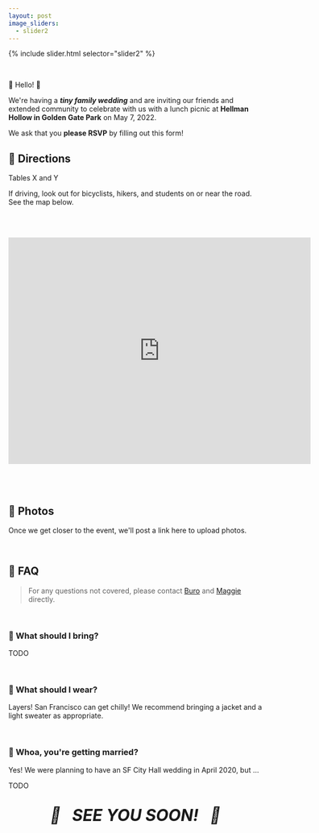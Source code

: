```yaml
---
layout: post
image_sliders:
  - slider2
---
```


{% include slider.html selector="slider2" %}

<br>

👋 Hello! 👋

We're having a **_tiny family wedding_** and are inviting our friends and
extended community to celebrate with us with a lunch picnic at **Hellman Hollow
in Golden Gate Park** on May 7, 2022.

We ask that you **please RSVP** by filling out this form!

## 🧺 Directions

Tables X and Y

If driving, look out for bicyclists, hikers, and students on or near the
road. See the map below.

<br /><br />
<div style="text-align:center">
<iframe src="https://www.google.com/maps/embed?pb=!1m18!1m12!1m3!1d4005.8938760604483!2d-122.48312019362328!3d37.769611411229185!2m3!1f0!2f0!3f0!3m2!1i1024!2i768!4f13.1!3m3!1m2!1s0x80858775227b36f7%3A0x2e4d6f7a7f2e2431!2sHellman%20Hollow!5e0!3m2!1sen!2sus!4v1647155558693!5m2!1sen!2sus" width="600" height="450" style="border:0;" allowfullscreen="" loading="lazy"></iframe>
</div>
<br /><br />

<br />

## 📸 Photos

Once we get closer to the event, we'll post a link here to upload photos.

[album]: https://photos.app.goo.gl/xdXo85k2QW2CSyR17

<br />

## 🤔 FAQ

> For any questions not covered, please contact
> [Buro](mailto:mookerji@gmail.com) and [Maggie](mailto:emmbeezee@gmail.com)
> directly.

<br />

### 🥧  What should I bring?

TODO

<br />

### 🧥 What should I wear?

Layers! San Francisco can get chilly! We recommend bringing a jacket and a light
sweater as appropriate.

<br />

### 💍  Whoa, you're getting married?

Yes! We were planning to have an SF City Hall wedding in April 2020, but ...

TODO

<br />
<center>
    <strong>
        <i>
            <font size="6">🎉&nbsp;&nbsp; SEE YOU SOON! &nbsp;&nbsp;🥳</font>
        </i>
    </strong>
</center>
<br />
<br />

[diy]: https://www.diyweddingrings.com/
